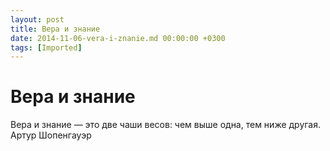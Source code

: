 ```yaml
---
layout: post
title: Вера и знание
date: 2014-11-06-vera-i-znanie.md 00:00:00 +0300
tags: [Imported]
---
```

# Вера и знание

Вера и знание — это две чаши весов: чем выше одна, тем ниже другая.
Артур Шопенгауэр